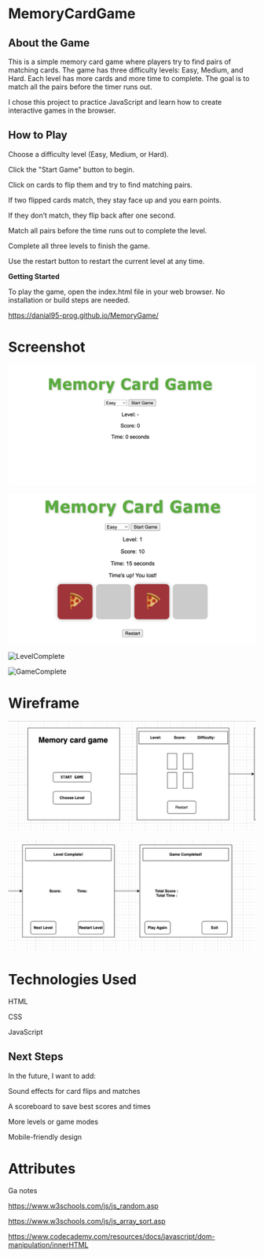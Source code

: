 # MemoryCardGame

## About the Game

This is a simple memory card game where players try to find pairs of matching cards. The game has three difficulty levels: Easy, Medium, and Hard. Each level has more cards and more time to complete. The goal is to match all the pairs before the timer runs out.

I chose this project to practice JavaScript and learn how to create interactive games in the browser.

## How to Play

Choose a difficulty level (Easy, Medium, or Hard).

Click the "Start Game" button to begin.

Click on cards to flip them and try to find matching pairs.

If two flipped cards match, they stay face up and you earn points.

If they don’t match, they flip back after one second.

Match all pairs before the time runs out to complete the level.

Complete all three levels to finish the game.

Use the restart button to restart the current level at any time.

**Getting Started**

To play the game, open the index.html file in your web browser. No installation or build steps are needed.

https://danial95-prog.github.io/MemoryGame/


# Screenshot
![Welcome](assets/welcome.png)  


![Timesup](assets/timesup.png)  


![LevelComplete](assets/levelcomplete.png.png)  


![GameComplete](assets/gamecomplete.png.png)  

# Wireframe
![Wireframe](assets/wireframe1.png) 




![Wireframe](assets/wireframe2.png) 





# Technologies Used

HTML

CSS

JavaScript

## Next Steps

In the future, I want to add:

Sound effects for card flips and matches

A scoreboard to save best scores and times

More levels or game modes

Mobile-friendly design


# Attributes
 Ga notes

 https://www.w3schools.com/js/js_random.asp

 https://www.w3schools.com/js/js_array_sort.asp

 https://www.codecademy.com/resources/docs/javascript/dom-manipulation/innerHTML